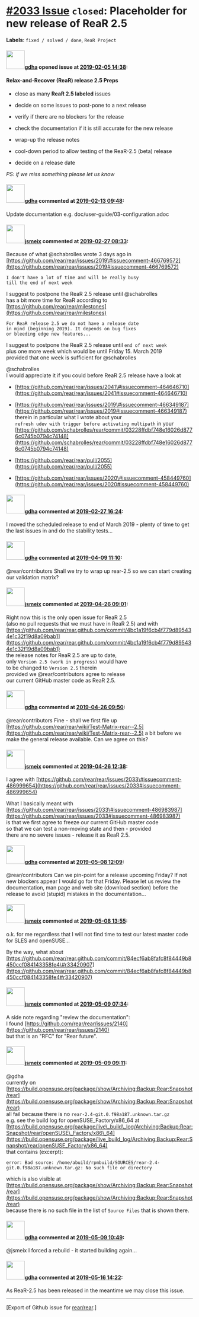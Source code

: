 [\#2033 Issue](https://github.com/rear/rear/issues/2033) `closed`: Placeholder for new release of ReaR 2.5
==========================================================================================================

**Labels**: `fixed / solved / done`, `ReaR Project`

#### <img src="https://avatars.githubusercontent.com/u/888633?u=cdaeb31efcc0048d3619651aa18dd4b76e636b21&v=4" width="50">[gdha](https://github.com/gdha) opened issue at [2019-02-05 14:38](https://github.com/rear/rear/issues/2033):

#### Relax-and-Recover (ReaR) release 2.5 Preps

-   close as many **ReaR 2.5 labeled** issues

-   decide on some issues to post-pone to a next release

-   verify if there are no blockers for the release

-   check the documentation if it is still accurate for the new release

-   wrap-up the release notes

-   cool-down period to allow testing of the ReaR-2.5 (beta) release

-   decide on a release date

*PS: if we miss something please let us know*

#### <img src="https://avatars.githubusercontent.com/u/888633?u=cdaeb31efcc0048d3619651aa18dd4b76e636b21&v=4" width="50">[gdha](https://github.com/gdha) commented at [2019-02-13 09:48](https://github.com/rear/rear/issues/2033#issuecomment-463131416):

Update documentation e.g. doc/user-guide/03-configuration.adoc

#### <img src="https://avatars.githubusercontent.com/u/1788608?u=925fc54e2ce01551392622446ece427f51e2f0ce&v=4" width="50">[jsmeix](https://github.com/jsmeix) commented at [2019-02-27 08:33](https://github.com/rear/rear/issues/2033#issuecomment-467771237):

Because of what @schabrolles wrote 3 days ago in  
[https://github.com/rear/rear/issues/2019\#issuecomment-466769572](https://github.com/rear/rear/issues/2019#issuecomment-466769572)

    I don't have a lot of time and will be really busy
    till the end of next week

I suggest to postpone the ReaR 2.5 release until @schabrolles  
has a bit more time for ReaR according to  
[https://github.com/rear/rear/milestones](https://github.com/rear/rear/milestones)

    For ReaR release 2.5 we do not have a release date
    in mind (beginning 2019). It depends on bug fixes
    or bleeding edge new features... 

I suggest to postpone the ReaR 2.5 release until `end of next week`  
plus one more week which would be until Friday 15. March 2019  
provided that one week is sufficient for @schabrolles

@schabrolles  
I would appreciate it if you could before ReaR 2.5 release have a look
at

-   [https://github.com/rear/rear/issues/2041\#issuecomment-464646710](https://github.com/rear/rear/issues/2041#issuecomment-464646710)

-   [https://github.com/rear/rear/issues/2019\#issuecomment-466349187](https://github.com/rear/rear/issues/2019#issuecomment-466349187)  
    therein in particular what I wrote about your  
    `refresh udev with trigger before activating multipath` in your  
    [https://github.com/schabrolles/rear/commit/03228ffdbf748e16026d8776c0745b0794c74148](https://github.com/schabrolles/rear/commit/03228ffdbf748e16026d8776c0745b0794c74148)

-   [https://github.com/rear/rear/pull/2055](https://github.com/rear/rear/pull/2055)

-   [https://github.com/rear/rear/issues/2020\#issuecomment-458449760](https://github.com/rear/rear/issues/2020#issuecomment-458449760)

#### <img src="https://avatars.githubusercontent.com/u/888633?u=cdaeb31efcc0048d3619651aa18dd4b76e636b21&v=4" width="50">[gdha](https://github.com/gdha) commented at [2019-02-27 16:24](https://github.com/rear/rear/issues/2033#issuecomment-467929542):

I moved the scheduled release to end of March 2019 - plenty of time to
get the last issues in and do the stability tests...

#### <img src="https://avatars.githubusercontent.com/u/888633?u=cdaeb31efcc0048d3619651aa18dd4b76e636b21&v=4" width="50">[gdha](https://github.com/gdha) commented at [2019-04-09 11:10](https://github.com/rear/rear/issues/2033#issuecomment-481207636):

@rear/contributors Shall we try to wrap up rear-2.5 so we can start
creating our validation matrix?

#### <img src="https://avatars.githubusercontent.com/u/1788608?u=925fc54e2ce01551392622446ece427f51e2f0ce&v=4" width="50">[jsmeix](https://github.com/jsmeix) commented at [2019-04-26 09:01](https://github.com/rear/rear/issues/2033#issuecomment-486983987):

Right now this is the only open issue for ReaR 2.5  
(also no pull requests that we must have in ReaR 2.5) and with  
[https://github.com/rear/rear.github.com/commit/4bc1a19f6cb4f779d895434e1c32f19d8a09bab1](https://github.com/rear/rear.github.com/commit/4bc1a19f6cb4f779d895434e1c32f19d8a09bab1)  
the release notes for ReaR 2.5 are up to date,  
only `Version 2.5 (work in progress)` would have  
to be changed to `Version 2.5` therein  
provided we @rear/contributors agree to release  
our current GitHub master code as ReaR 2.5.

#### <img src="https://avatars.githubusercontent.com/u/888633?u=cdaeb31efcc0048d3619651aa18dd4b76e636b21&v=4" width="50">[gdha](https://github.com/gdha) commented at [2019-04-26 09:50](https://github.com/rear/rear/issues/2033#issuecomment-486999654):

@rear/contributors Fine - shall we first file up
[https://github.com/rear/rear/wiki/Test-Matrix-rear--2.5](https://github.com/rear/rear/wiki/Test-Matrix-rear--2.5)
a bit before we make the general release available. Can we agree on
this?

#### <img src="https://avatars.githubusercontent.com/u/1788608?u=925fc54e2ce01551392622446ece427f51e2f0ce&v=4" width="50">[jsmeix](https://github.com/jsmeix) commented at [2019-04-26 12:38](https://github.com/rear/rear/issues/2033#issuecomment-487041837):

I agree with
[https://github.com/rear/rear/issues/2033\#issuecomment-486999654](https://github.com/rear/rear/issues/2033#issuecomment-486999654)

What I basically meant with  
[https://github.com/rear/rear/issues/2033\#issuecomment-486983987](https://github.com/rear/rear/issues/2033#issuecomment-486983987)  
is that we first agree to freeze our current GitHub master code  
so that we can test a non-moving state and then - provided  
there are no severe issues - release it as ReaR 2.5.

#### <img src="https://avatars.githubusercontent.com/u/888633?u=cdaeb31efcc0048d3619651aa18dd4b76e636b21&v=4" width="50">[gdha](https://github.com/gdha) commented at [2019-05-08 12:09](https://github.com/rear/rear/issues/2033#issuecomment-490460726):

@rear/contributors Can we pin-point for a release upcoming Friday? If
not new blockers appear I would go for that Friday. Please let us review
the documentation, man page and web site (download section) before the
release to avoid (stupid) mistakes in the documentation...

#### <img src="https://avatars.githubusercontent.com/u/1788608?u=925fc54e2ce01551392622446ece427f51e2f0ce&v=4" width="50">[jsmeix](https://github.com/jsmeix) commented at [2019-05-08 13:55](https://github.com/rear/rear/issues/2033#issuecomment-490495580):

o.k. for me regardless that I will not find time to test our latest
master code  
for SLES and openSUSE...

By the way, what about  
[https://github.com/rear/rear.github.com/commit/84ecf6ab8fafc8f84449b8450ccf084143358fe4\#r33420907](https://github.com/rear/rear.github.com/commit/84ecf6ab8fafc8f84449b8450ccf084143358fe4#r33420907)

#### <img src="https://avatars.githubusercontent.com/u/1788608?u=925fc54e2ce01551392622446ece427f51e2f0ce&v=4" width="50">[jsmeix](https://github.com/jsmeix) commented at [2019-05-09 07:34](https://github.com/rear/rear/issues/2033#issuecomment-490787891):

A side note regarding "review the documentation":  
I found
[https://github.com/rear/rear/issues/2140](https://github.com/rear/rear/issues/2140)  
but that is an "RFC" for "Rear future".

#### <img src="https://avatars.githubusercontent.com/u/1788608?u=925fc54e2ce01551392622446ece427f51e2f0ce&v=4" width="50">[jsmeix](https://github.com/jsmeix) commented at [2019-05-09 09:11](https://github.com/rear/rear/issues/2033#issuecomment-490823887):

@gdha  
currently on  
[https://build.opensuse.org/package/show/Archiving:Backup:Rear:Snapshot/rear](https://build.opensuse.org/package/show/Archiving:Backup:Rear:Snapshot/rear)  
all fail because there is no `rear-2.4-git.0.f98a187.unknown.tar.gz`  
e.g. see the build log for openSUSE\_Factory/x86\_64 at  
[https://build.opensuse.org/package/live\_build\_log/Archiving:Backup:Rear:Snapshot/rear/openSUSE\_Factory/x86\_64](https://build.opensuse.org/package/live_build_log/Archiving:Backup:Rear:Snapshot/rear/openSUSE_Factory/x86_64)  
that contains (excerpt):

    error: Bad source: /home/abuild/rpmbuild/SOURCES/rear-2.4-git.0.f98a187.unknown.tar.gz: No such file or directory

which is also visible at  
[https://build.opensuse.org/package/show/Archiving:Backup:Rear:Snapshot/rear](https://build.opensuse.org/package/show/Archiving:Backup:Rear:Snapshot/rear)  
because there is no such file in the list of `Source Files` that is
shown there.

#### <img src="https://avatars.githubusercontent.com/u/888633?u=cdaeb31efcc0048d3619651aa18dd4b76e636b21&v=4" width="50">[gdha](https://github.com/gdha) commented at [2019-05-09 10:49](https://github.com/rear/rear/issues/2033#issuecomment-490854543):

@jsmeix I forced a rebuild - it started building again...

#### <img src="https://avatars.githubusercontent.com/u/888633?u=cdaeb31efcc0048d3619651aa18dd4b76e636b21&v=4" width="50">[gdha](https://github.com/gdha) commented at [2019-05-16 14:22](https://github.com/rear/rear/issues/2033#issuecomment-493088626):

As ReaR-2.5 has been released in the meantime we may close this issue.

------------------------------------------------------------------------

\[Export of Github issue for
[rear/rear](https://github.com/rear/rear).\]
